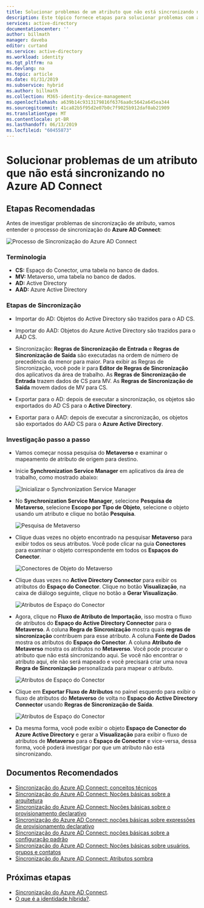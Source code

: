 ```yaml
---
title: Solucionar problemas de um atributo que não está sincronizando no Azure AD Connect | Microsoft Docs
description: Este tópico fornece etapas para solucionar problemas com a sincronização de atributos usando a tarefa de solução de problemas.
services: active-directory
documentationcenter: ''
author: billmath
manager: daveba
editor: curtand
ms.service: active-directory
ms.workload: identity
ms.tgt_pltfrm: na
ms.devlang: na
ms.topic: article
ms.date: 01/31/2019
ms.subservice: hybrid
ms.author: billmath
ms.collection: M365-identity-device-management
ms.openlocfilehash: a639b14c9313179816f6376aa0c5642a645ea344
ms.sourcegitcommit: 41ca82b5f95d2e07b0c7f9025b912daf0ab21909
ms.translationtype: MT
ms.contentlocale: pt-BR
ms.lasthandoff: 06/13/2019
ms.locfileid: "60455873"
---
```

# <a name="troubleshoot-an-attribute-not-synchronizing-in-azure-ad-connect"></a>Solucionar problemas de um atributo que não está sincronizando no Azure AD Connect

## <a name="recommended-steps"></a>**Etapas Recomendadas**

Antes de investigar problemas de sincronização de atributo, vamos entender o processo de sincronização do **Azure AD Connect**:

  ![Processo de Sincronização do Azure AD Connect](media/tshoot-connect-attribute-not-syncing/tshoot-connect-attribute-not-syncing/syncingprocess.png)

### <a name="terminology"></a>**Terminologia**

* **CS:** Espaço do Conector, uma tabela no banco de dados.
* **MV:** Metaverso, uma tabela no banco de dados.
* **AD:** Active Directory
* **AAD:** Azure Active Directory

### <a name="synchronization-steps"></a>**Etapas de Sincronização**

* Importar do AD: Objetos do Active Directory são trazidos para o AD CS.

* Importar do AAD: Objetos do Azure Active Directory são trazidos para o AAD CS.

* Sincronização: **Regras de Sincronização de Entrada** e **Regras de Sincronização de Saída** são executadas na ordem de número de precedência da menor para maior. Para exibir as Regras de Sincronização, você pode ir para **Editor de Regras de Sincronização** dos aplicativos da área de trabalho. As **Regras de Sincronização de Entrada** trazem dados de CS para MV. As **Regras de Sincronização de Saída** movem dados de MV para CS.

* Exportar para o AD: depois de executar a sincronização, os objetos são exportados do AD CS para o **Active Directory**.

* Exportar para o AAD: depois de executar a sincronização, os objetos são exportados do AAD CS para o **Azure Active Directory**.

### <a name="step-by-step-investigation"></a>**Investigação passo a passo**

* Vamos começar nossa pesquisa do **Metaverso** e examinar o mapeamento de atributo de origem para destino.

* Inicie **Synchronization Service Manager** em aplicativos da área de trabalho, como mostrado abaixo:

  ![Inicializar o Synchronization Service Manager](media/tshoot-connect-attribute-not-syncing/tshoot-connect-attribute-not-syncing/startmenu.png)

* No **Synchronization Service Manager**, selecione **Pesquisa de Metaverso**, selecione **Escopo por Tipo de Objeto**, selecione o objeto usando um atributo e clique no botão **Pesquisa**.

  ![Pesquisa de Metaverso](media/tshoot-connect-attribute-not-syncing/tshoot-connect-attribute-not-syncing/mvsearch.png)

* Clique duas vezes no objeto encontrado na pesquisar **Metaverso** para exibir todos os seus atributos. Você pode clicar na guia **Conectores** para examinar o objeto correspondente em todos os **Espaços do Conector**.

  ![Conectores de Objeto do Metaverso](media/tshoot-connect-attribute-not-syncing/tshoot-connect-attribute-not-syncing/mvattributes.png)

* Clique duas vezes no **Active Directory Connector** para exibir os atributos do **Espaço do Conector**. Clique no botão **Visualização**, na caixa de diálogo seguinte, clique no botão a **Gerar Visualização**.

  ![Atributos de Espaço do Conector](media/tshoot-connect-attribute-not-syncing/tshoot-connect-attribute-not-syncing/csattributes.png)

* Agora, clique no **Fluxo de Atributo de Importação**, isso mostra o fluxo de atributos do **Espaço do Active Directory Connector** para o **Metaverso**. A coluna **Regra de Sincronização** mostra quais **regras de sincronização** contribuem para esse atributo. A coluna **Fonte de Dados** mostra os atributos do **Espaço do Conector**. A coluna **Atributo de Metaverso** mostra os atributos no **Metaverso**. Você pode procurar o atributo que não está sincronizando aqui. Se você não encontrar o atributo aqui, ele não será mapeado e você precisará criar uma nova **Regra de Sincronização** personalizada para mapear o atributo.

  ![Atributos de Espaço do Conector](media/tshoot-connect-attribute-not-syncing/tshoot-connect-attribute-not-syncing/cstomvattributeflow.png)

* Clique em **Exportar Fluxo de Atributos** no painel esquerdo para exibir o fluxo de atributos do **Metaverso** de volta no **Espaço do Active Directory Connector** usando **Regras de Sincronização de Saída**.

  ![Atributos de Espaço do Conector](media/tshoot-connect-attribute-not-syncing/tshoot-connect-attribute-not-syncing/mvtocsattributeflow.png)

* Da mesma forma, você pode exibir o objeto **Espaço de Conector do Azure Active Directory** e gerar a **Visualização** para exibir o fluxo de atributos de **Metaverso** para o **Espaço de Conector** e vice-versa, dessa forma, você poderá investigar por que um atributo não está sincronizando.

## <a name="recommended-documents"></a>**Documentos Recomendados**
* [Sincronização do Azure AD Connect: conceitos técnicos](https://docs.microsoft.com/azure/active-directory/hybrid/how-to-connect-sync-technical-concepts)
* [Sincronização do Azure AD Connect: Noções básicas sobre a arquitetura](https://docs.microsoft.com/azure/active-directory/hybrid/concept-azure-ad-connect-sync-architecture)
* [Sincronização do Azure AD Connect: Noções básicas sobre o provisionamento declarativo](https://docs.microsoft.com/azure/active-directory/hybrid/concept-azure-ad-connect-sync-declarative-provisioning)
* [Sincronização do Azure AD Connect: noções básicas sobre expressões de provisionamento declarativo](https://docs.microsoft.com/azure/active-directory/hybrid/concept-azure-ad-connect-sync-declarative-provisioning-expressions)
* [Sincronização do Azure AD Connect: noções básicas sobre a configuração padrão](https://docs.microsoft.com/azure/active-directory/hybrid/concept-azure-ad-connect-sync-default-configuration)
* [Sincronização do Azure AD Connect: Noções básicas sobre usuários, grupos e contatos](https://docs.microsoft.com/azure/active-directory/hybrid/concept-azure-ad-connect-sync-user-and-contacts)
* [Sincronização do Azure AD Connect: Atributos sombra](https://docs.microsoft.com/azure/active-directory/hybrid/how-to-connect-syncservice-shadow-attributes)

## <a name="next-steps"></a>Próximas etapas

- [Sincronização do Azure AD Connect](how-to-connect-sync-whatis.md).
- [O que é a identidade híbrida?](whatis-hybrid-identity.md).

